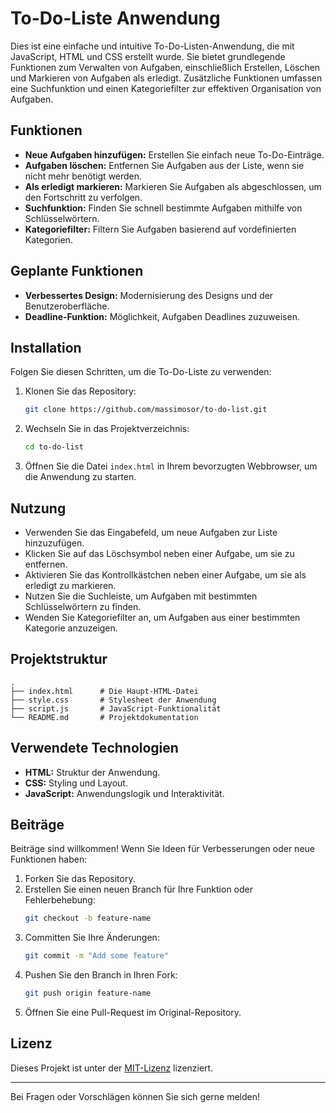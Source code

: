 # To-Do-Liste Anwendung

Dies ist eine einfache und intuitive To-Do-Listen-Anwendung, die mit JavaScript, HTML und CSS erstellt wurde. Sie bietet grundlegende Funktionen zum Verwalten von Aufgaben, einschließlich Erstellen, Löschen und Markieren von Aufgaben als erledigt. Zusätzliche Funktionen umfassen eine Suchfunktion und einen Kategoriefilter zur effektiven Organisation von Aufgaben.

## Funktionen

- **Neue Aufgaben hinzufügen:** Erstellen Sie einfach neue To-Do-Einträge.
- **Aufgaben löschen:** Entfernen Sie Aufgaben aus der Liste, wenn sie nicht mehr benötigt werden.
- **Als erledigt markieren:** Markieren Sie Aufgaben als abgeschlossen, um den Fortschritt zu verfolgen.
- **Suchfunktion:** Finden Sie schnell bestimmte Aufgaben mithilfe von Schlüsselwörtern.
- **Kategoriefilter:** Filtern Sie Aufgaben basierend auf vordefinierten Kategorien.

## Geplante Funktionen

- **Verbessertes Design:** Modernisierung des Designs und der Benutzeroberfläche.
- **Deadline-Funktion:** Möglichkeit, Aufgaben Deadlines zuzuweisen.

## Installation

Folgen Sie diesen Schritten, um die To-Do-Liste zu verwenden:

1. Klonen Sie das Repository:
   ```bash
   git clone https://github.com/massimosor/to-do-list.git
   ```

2. Wechseln Sie in das Projektverzeichnis:
   ```bash
   cd to-do-list
   ```

3. Öffnen Sie die Datei `index.html` in Ihrem bevorzugten Webbrowser, um die Anwendung zu starten.

## Nutzung

- Verwenden Sie das Eingabefeld, um neue Aufgaben zur Liste hinzuzufügen.
- Klicken Sie auf das Löschsymbol neben einer Aufgabe, um sie zu entfernen.
- Aktivieren Sie das Kontrollkästchen neben einer Aufgabe, um sie als erledigt zu markieren.
- Nutzen Sie die Suchleiste, um Aufgaben mit bestimmten Schlüsselwörtern zu finden.
- Wenden Sie Kategoriefilter an, um Aufgaben aus einer bestimmten Kategorie anzuzeigen.

## Projektstruktur

```
.
├── index.html      # Die Haupt-HTML-Datei
├── style.css       # Stylesheet der Anwendung
├── script.js       # JavaScript-Funktionalität
└── README.md       # Projektdokumentation
```

## Verwendete Technologien

- **HTML:** Struktur der Anwendung.
- **CSS:** Styling und Layout.
- **JavaScript:** Anwendungslogik und Interaktivität.

## Beiträge

Beiträge sind willkommen! Wenn Sie Ideen für Verbesserungen oder neue Funktionen haben:

1. Forken Sie das Repository.
2. Erstellen Sie einen neuen Branch für Ihre Funktion oder Fehlerbehebung:
   ```bash
   git checkout -b feature-name
   ```
3. Committen Sie Ihre Änderungen:
   ```bash
   git commit -m "Add some feature"
   ```
4. Pushen Sie den Branch in Ihren Fork:
   ```bash
   git push origin feature-name
   ```
5. Öffnen Sie eine Pull-Request im Original-Repository.

## Lizenz

Dieses Projekt ist unter der [MIT-Lizenz](LICENSE) lizenziert.

---

Bei Fragen oder Vorschlägen können Sie sich gerne melden!

